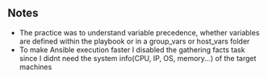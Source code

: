 ## Notes
- The practice was to understand variable precedence, whether variables are defined within the playbook or in a group_vars or host_vars folder
- To make Ansible execution faster I disabled the gathering facts task since I didnt need the system info(CPU, IP, OS, memory...) of the target machines
   
